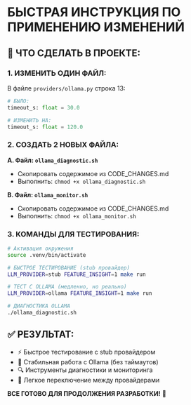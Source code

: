 # БЫСТРАЯ ИНСТРУКЦИЯ ПО ПРИМЕНЕНИЮ ИЗМЕНЕНИЙ

## 🚀 ЧТО СДЕЛАТЬ В ПРОЕКТЕ:

### 1. ИЗМЕНИТЬ ОДИН ФАЙЛ:
В файле `providers/ollama.py` строка 13:
```python
# БЫЛО:
timeout_s: float = 30.0

# ИЗМЕНИТЬ НА:
timeout_s: float = 120.0
```

### 2. СОЗДАТЬ 2 НОВЫХ ФАЙЛА:

**A. Файл: `ollama_diagnostic.sh`**
- Скопировать содержимое из CODE_CHANGES.md
- Выполнить: `chmod +x ollama_diagnostic.sh`

**B. Файл: `ollama_monitor.sh`**  
- Скопировать содержимое из CODE_CHANGES.md
- Выполнить: `chmod +x ollama_monitor.sh`

### 3. КОМАНДЫ ДЛЯ ТЕСТИРОВАНИЯ:

```bash
# Активация окружения
source .venv/bin/activate

# БЫСТРОЕ ТЕСТИРОВАНИЕ (stub провайдер)
LLM_PROVIDER=stub FEATURE_INSIGHT=1 make run

# ТЕСТ С OLLAMA (медленно, но реально)
LLM_PROVIDER=ollama FEATURE_INSIGHT=1 make run

# ДИАГНОСТИКА OLLAMA
./ollama_diagnostic.sh
```

## ✅ РЕЗУЛЬТАТ:
- ⚡ Быстрое тестирование с stub провайдером
- 🐌 Стабильная работа с Ollama (без таймаутов)  
- 🔍 Инструменты диагностики и мониторинга
- 🔄 Легкое переключение между провайдерами

**ВСЕ ГОТОВО ДЛЯ ПРОДОЛЖЕНИЯ РАЗРАБОТКИ!** 🎉